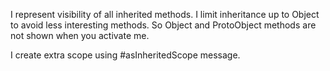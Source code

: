 I represent visibility of all inherited methods.
I limit inheritance up to Object to avoid less interesting methods. So Object and ProtoObject methods are not shown when you activate me.

I create extra scope using #asInheritedScope message.